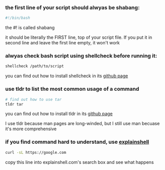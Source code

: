 ### the first line of your script should alwyas be shabang:

```bash
#!/bin/bash
```

the #! is called shabang

it should be literally the FIRST line, top of your script file. If you put it in second line and leave the first line empty, it won't work

### alwyas check bash script using shellcheck before running it:

```bash
shellcheck /path/to/script
```

you can find out how to install shellcheck in its [github page](https://github.com/koalaman/shellcheck)

### use tldr to list the most common usage of a command

```bash
# find out how to use tar
tldr tar
```

you can find out how to install tldr in its [github page](https://github.com/tldr-pages/tldr)

I use tldr because man pages are long-winded, but I still use man becuase it's more comprehensive

### if you find command hard to understand, use [explainshell](explainshell.com)

```bash
curl -sL https://google.com
```

copy this line into explainshell.com's search box and see what happens
